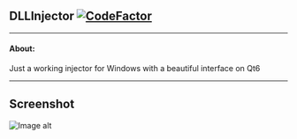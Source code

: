 ## DLLInjector  [![CodeFactor](https://www.codefactor.io/repository/github/sxaxq/win_injector/badge)](https://www.codefactor.io/repository/github/sxaxq/win_injector)

<hr>

#### About:

Just a working injector for Windows with a beautiful interface on Qt6

<hr>

## Screenshot

![Image alt](https://github.com/sxaxq/win_injector/raw/master/rep_resources/123.png)
